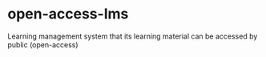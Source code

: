 # open-access-lms
Learning management system that its learning material can be accessed by public (open-access)
